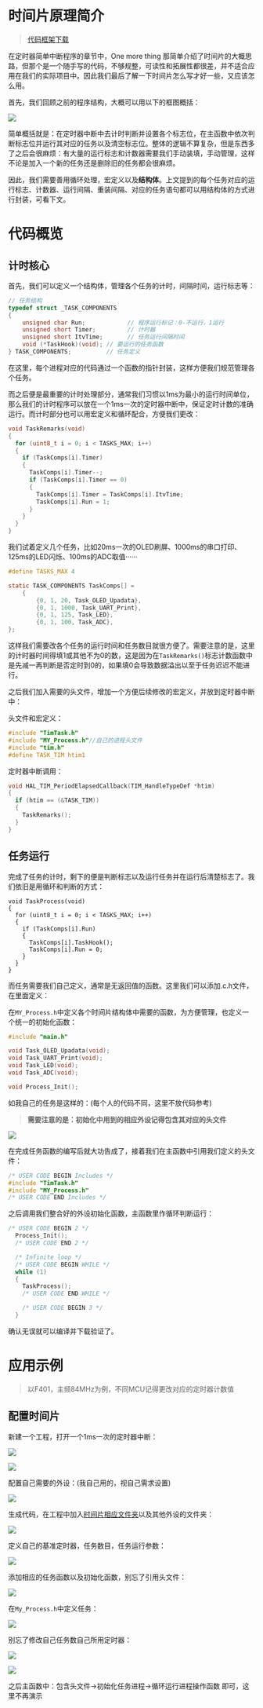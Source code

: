 # 时间片原理简介

> [代码框架下载](https://wwo.lanzouy.com/ikDGZ00p1ixi)

在定时器简单中断程序的章节中，One more thing 那简单介绍了时间片的大概思路，但那个是一个随手写的代码，不够规整，可读性和拓展性都很差，并不适合应用在我们的实际项目中。因此我们最后了解一下时间片怎么写才好一些，又应该怎么用。

首先，我们回顾之前的程序结构，大概可以用以下的框图概括：

![](图片\时间片结构.png)

简单概括就是：在定时器中断中去计时判断并设置各个标志位，在主函数中依次判断标志位并运行其对应的任务以及清空标志位。整体的逻辑不算复杂，但是东西多了之后会很麻烦：有大量的运行标志和计数器需要我们手动装填，手动管理，这样不论是加入一个新的任务还是删除旧的任务都会很麻烦。

因此，我们需要善用循环处理，宏定义以及**结构体**。上文提到的每个任务对应的运行标志、计数器、运行间隔、重装间隔、对应的任务语句都可以用结构体的方式进行封装，可看下文。

# 代码概览

## 计时核心

首先，我们可以定义一个结构体，管理各个任务的计时，间隔时间，运行标志等：

```c
// 任务结构
typedef struct _TASK_COMPONENTS
{
    unsigned char Run;            // 程序运行标记：0-不运行，1运行
    unsigned short Timer;         // 计时器
    unsigned short ItvTime;       // 任务运行间隔时间
    void (*TaskHook)(void); // 要运行的任务函数
} TASK_COMPONENTS;          // 任务定义
```

在这里，每个进程对应的代码通过一个函数的指针封装，这样方便我们规范管理各个任务。

而之后便是最重要的计时处理部分，通常我们习惯以1ms为最小的运行时间单位，那么我们的计时程序可以放在一个1ms一次的定时器中断中，保证定时计数的准确运行。而计时部分也可以用宏定义和循环配合，方便我们更改：

```c
void TaskRemarks(void)
{
  for (uint8_t i = 0; i < TASKS_MAX; i++)
  {
    if (TaskComps[i].Timer)
    {
      TaskComps[i].Timer--;
      if (TaskComps[i].Timer == 0)
      {
        TaskComps[i].Timer = TaskComps[i].ItvTime;
        TaskComps[i].Run = 1;
      }
    }
  }
}
```

我们试着定义几个任务，比如20ms一次的OLED刷屏、1000ms的串口打印、125ms的LED闪烁、100ms的ADC取值······

```c
#define TASKS_MAX 4

static TASK_COMPONENTS TaskComps[] =
    {
        {0, 1, 20, Task_OLED_Upadata},
        {0, 1, 1000, Task_UART_Print},
        {0, 1, 125, Task_LED},
        {0, 1, 100, Task_ADC},
};
```

这样我们需要改各个任务的运行时间和任务数目就很方便了。需要注意的是，这里的计时器时间得填1或其他不为0的数，这是因为在`TaskRemarks()`标志计数函数中是先减一再判断是否定时到0的，如果填0会导致数据溢出以至于任务迟迟不能进行。

之后我们加入需要的头文件，增加一个方便后续修改的宏定义，并放到定时器中断中：

头文件和宏定义：

```c
#include "TimTask.h"
#include "MY_Process.h"//自己的进程头文件
#include "tim.h"
#define TASK_TIM htim1
```

定时器中断调用：

```c
void HAL_TIM_PeriodElapsedCallback(TIM_HandleTypeDef *htim)
{
  if (htim == (&TASK_TIM))
  {
    TaskRemarks();
  }
}

```

## 任务运行

完成了任务的计时，剩下的便是判断标志以及运行任务并在运行后清楚标志了。我们依旧是用循环和判断的方式：

```
void TaskProcess(void)
{
  for (uint8_t i = 0; i < TASKS_MAX; i++)
  {
    if (TaskComps[i].Run)
    {
      TaskComps[i].TaskHook();
      TaskComps[i].Run = 0;
    }
  }
}
```

而任务需要我们自己定义，通常是无返回值的函数。这里我们可以添加.c.h文件，在里面定义：

在`MY_Process.h`中定义各个时间片结构体中需要的函数，为方便管理，也定义一个统一的初始化函数：

```c
#include "main.h"

void Task_OLED_Upadata(void);
void Task_UART_Print(void);
void Task_LED(void);
void Task_ADC(void);

void Process_Init();
```

如我自己的任务是这样的：(每个人的代码不同，这里不放代码参考)

> **需要注意的是：初始化中用到的相应外设记得包含其对应的头文件**

![](图片/任务函数及其初始化.png)

在完成任务函数的编写后就大功告成了，接着我们在主函数中引用我们定义的头文件：

```c
/* USER CODE BEGIN Includes */
#include "TimTask.h"
#include "MY_Process.h"
/* USER CODE END Includes */
```

之后调用我们整合好的外设初始化函数，主函数里作循环判断运行：

```c
/* USER CODE BEGIN 2 */
  Process_Init();
  /* USER CODE END 2 */

  /* Infinite loop */
  /* USER CODE BEGIN WHILE */
  while (1)
  {
    TaskProcess();
    /* USER CODE END WHILE */

    /* USER CODE BEGIN 3 */
  }
```

确认无误就可以编译并下载验证了。

# 应用示例

> 以F401，主频84MHz为例，不同MCU记得更改对应的定时器计数值

## 配置时间片

新建一个工程，打开一个1ms一次的定时器中断：

![](图片\1ms参数配置.png)

![](图片\TIM1中断.png)

配置自己需要的外设：(我自己用的，视自己需求设置)

![](图片\外设配置.png)

生成代码，在工程中加入[时间片相应文件夹](https://wwo.lanzouy.com/ikDGZ00p1ixi)以及其他外设的文件夹：

![](图片\添加文件夹.png)

定义自己的基准定时器，任务数目，任务运行参数：

![](图片\定义任务参数.png)

添加相应的任务函数以及初始化函数，别忘了引用头文件：

![](图片/任务函数及其初始化.png)

在`My_Process.h`中定义任务：

![](图片\定义任务.png)

别忘了修改自己任务数自己所用定时器：

![](图片\修改任务数.png)

![](图片\修改所用定时器.png)

之后主函数中：包含头文件→初始化任务进程→循环运行进程操作函数 即可，这里不再演示

